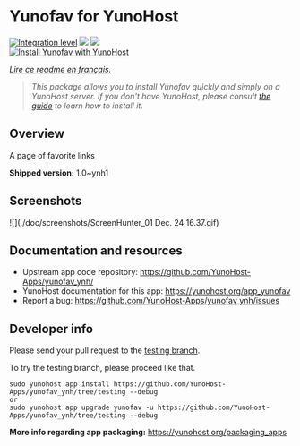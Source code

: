<!--
N.B.: This README was automatically generated by https://github.com/YunoHost/apps/tree/master/tools/README-generator
It shall NOT be edited by hand.
-->

# Yunofav for YunoHost

[![Integration level](https://dash.yunohost.org/integration/yunofav.svg)](https://dash.yunohost.org/appci/app/yunofav) ![](https://ci-apps.yunohost.org/ci/badges/yunofav.status.svg) ![](https://ci-apps.yunohost.org/ci/badges/yunofav.maintain.svg)  
[![Install Yunofav with YunoHost](https://install-app.yunohost.org/install-with-yunohost.svg)](https://install-app.yunohost.org/?app=yunofav)

*[Lire ce readme en français.](./README_fr.md)*

> *This package allows you to install Yunofav quickly and simply on a YunoHost server.
If you don't have YunoHost, please consult [the guide](https://yunohost.org/#/install) to learn how to install it.*

## Overview

A page of favorite links

**Shipped version:** 1.0~ynh1



## Screenshots

![](./doc/screenshots/ScreenHunter_01 Dec. 24 16.37.gif)

## Documentation and resources

* Upstream app code repository: https://github.com/YunoHost-Apps/yunofav_ynh/
* YunoHost documentation for this app: https://yunohost.org/app_yunofav
* Report a bug: https://github.com/YunoHost-Apps/yunofav_ynh/issues

## Developer info

Please send your pull request to the [testing branch](https://github.com/YunoHost-Apps/yunofav_ynh/tree/testing).

To try the testing branch, please proceed like that.
```
sudo yunohost app install https://github.com/YunoHost-Apps/yunofav_ynh/tree/testing --debug
or
sudo yunohost app upgrade yunofav -u https://github.com/YunoHost-Apps/yunofav_ynh/tree/testing --debug
```

**More info regarding app packaging:** https://yunohost.org/packaging_apps